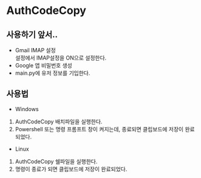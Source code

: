 # AuthCodeCopy
## 사용하기 앞서..
- Gmail IMAP 설정  
설정에서 IMAP설정을 ON으로 설정한다.
- Google 앱 비밀번호 생성
- main.py에 유저 정보를 기입한다.
## 사용법
- Windows  
1. AuthCodeCopy 배치파일을 실행한다.
2. Powershell 또는 명령 프롬프트 창이 켜지는데, 종료되면 클립보드에 저장이 완료되었다.

- Linux
1. AuthCodeCopy 쉘파일을 실행한다.
2. 명령이 종료가 되면 클립보드에 저장이 완료되었다.
